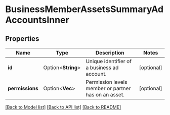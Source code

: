 # BusinessMemberAssetsSummaryAdAccountsInner

## Properties

Name | Type | Description | Notes
------------ | ------------- | ------------- | -------------
**id** | Option<**String**> | Unique identifier of a business ad account. | [optional]
**permissions** | Option<**Vec<String>**> | Permission levels member or partner has on an asset. | [optional]

[[Back to Model list]](../README.md#documentation-for-models) [[Back to API list]](../README.md#documentation-for-api-endpoints) [[Back to README]](../README.md)


